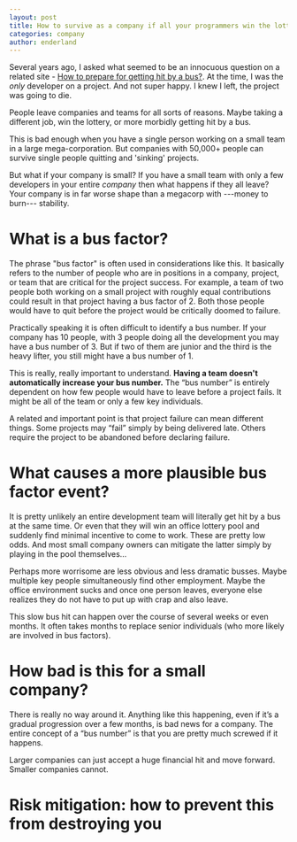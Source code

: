 ```yaml
---
layout: post
title: How to survive as a company if all your programmers win the lottery 
categories: company 
author: enderland
---
```


Several years ago, I asked what seemed to be an innocuous question on a related site - [How to prepare for getting hit by a bus?](http://workplace.stackexchange.com/q/9128/2322). At the time, I was the _only_ developer on a project. And not super happy. I knew I left, the project was going to die. 

People leave companies and teams for all sorts of reasons. Maybe taking a different job, win the lottery, or more morbidly getting hit by a bus.

This is bad enough when you have a single person working on a small team in a large mega-corporation. But companies with 50,000+ people can survive single people quitting and 'sinking' projects. 

But what if your company is small? If you have a small team with only a few developers in your entire _company_ then what happens if they all leave? Your company is in far worse shape than a megacorp with ---money to burn--- stability.

# __What is a bus factor?__

The phrase "bus factor" is often used in considerations like this. It basically refers to the number of people who are in positions in a company, project, or team that are critical for the project success. For example, a team of two people both working on a small project with roughly equal contributions could result in that project having a bus factor of 2. Both those people would have to quit before the project would be critically doomed to failure.

Practically speaking it is often difficult to identify a bus number. If your company has 10 people, with 3 people doing all the development you may have a bus number of 3. But if two of them are junior and the third is the heavy lifter, you still might have a bus number of 1. 

This is really, really important to understand. **Having a team doesn't automatically increase your bus number.** The “bus number” is entirely dependent on how few people would have to leave before a project fails. It might be all of the team or only a few key individuals.

A related and important point is that project failure can mean different things. Some projects may “fail” simply by being delivered late. Others require the project to be abandoned before declaring failure.

# __What causes a more plausible bus factor event?__

It is pretty unlikely an entire development team will literally get hit by a bus at the same time. Or even that they will win an office lottery pool and suddenly find minimal incentive to come to work. These are pretty low odds. And most small company owners can mitigate the latter simply by playing in the pool themselves…

Perhaps more worrisome are less obvious and less dramatic busses. Maybe multiple key people simultaneously find other employment. Maybe the office environment sucks and once one person leaves, everyone else realizes they do not have to put up with crap and also leave. 

This slow bus hit can happen over the course of several weeks or even months. It often takes months to replace senior individuals (who more likely are involved in bus factors).

# __How bad is this for a small company?__

There is really no way around it. Anything like this happening, even if it’s a gradual progression over a few months, is bad news for a company. The entire concept of a “bus number” is that you are pretty much screwed if it happens. 

Larger companies can just accept a huge financial hit and move forward. Smaller companies cannot. 

# __Risk mitigation: how to prevent this from destroying you__